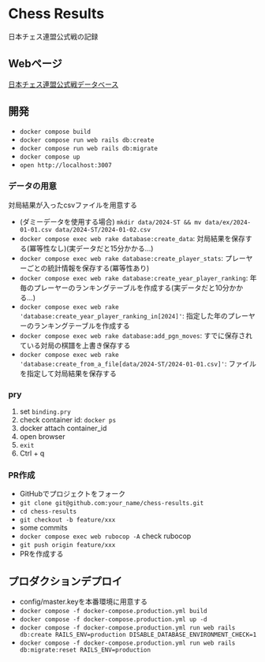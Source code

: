 # Chess Results
日本チェス連盟公式戦の記録

## Webページ
[日本チェス連盟公式戦データベース](https://results.japanchess.org)

## 開発
- `docker compose build`
- `docker compose run web rails db:create`
- `docker compose run web rails db:migrate`
- `docker compose up`
- `open http://localhost:3007`

### データの用意
対局結果が入ったcsvファイルを用意する

- (ダミーデータを使用する場合) `mkdir data/2024-ST && mv data/ex/2024-01-01.csv data/2024-ST/2024-01-02.csv`
- `docker compose exec web rake database:create_data`: 対局結果を保存する(冪等性なし)(実データだと15分かかる...)
- `docker compose exec web rake database:create_player_stats`: プレーヤーごとの統計情報を保存する(冪等性あり)
- `docker compose exec web rake database:create_year_player_ranking`: 年毎のプレーヤーのランキングテーブルを作成する(実データだと10分かかる...)
- `docker compose exec web rake 'database:create_year_player_ranking_in[2024]'`: 指定した年のプレーヤーのランキングテーブルを作成する
- `docker compose exec web rake database:add_pgn_moves`: すでに保存されている対局の棋譜を上書き保存する
- `docker compose exec web rake 'database:create_from_a_file[data/2024-ST/2024-01-01.csv]'`: ファイルを指定して対局結果を保存する

### pry
1. set `binding.pry`
1. check container id: `docker ps`
1. docker attach container_id
1. open browser
1. `exit`
1. Ctrl + q

### PR作成
- GitHubでプロジェクトをフォーク
- `git clone git@github.com:your_name/chess-results.git`
- `cd chess-results`
- `git checkout -b feature/xxx`
- some commits
- `docker compose exec web rubocop -A` check rubocop
- `git push origin feature/xxx`
- PRを作成する

## プロダクションデプロイ
- config/master.keyを本番環境に用意する
- `docker compose -f docker-compose.production.yml build`
- `docker compose -f docker-compose.production.yml up -d`
- `docker compose -f docker-compose.production.yml run web rails db:create RAILS_ENV=production DISABLE_DATABASE_ENVIRONMENT_CHECK=1`
- `docker compose -f docker-compose.production.yml run web rails db:migrate:reset RAILS_ENV=production`